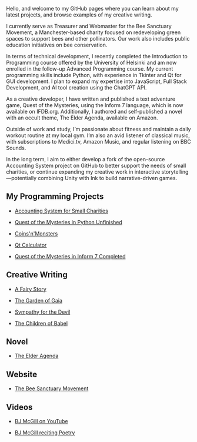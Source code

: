 Hello, and welcome to my GitHub pages where you can learn about my latest projects, and browse examples of my creative writing.

I currently serve as Treasurer and Webmaster for the Bee Sanctuary Movement, a Manchester-based charity focused on redeveloping green spaces to support bees and other pollinators. Our work also includes public education initiatives on bee conservation.

In terms of technical development, I recently completed the Introduction to Programming course offered by the University of Helsinki and am now enrolled in the follow-up Advanced Programming course. My current programming skills include Python, with experience in Tkinter and Qt for GUI development. I plan to expand my expertise into JavaScript, Full Stack Development, and AI tool creation using the ChatGPT API.

As a creative developer, I have written and published a text adventure game, Quest of the Mysteries, using the Inform 7 language, which is now available on IFDB.org. Additionally, I authored and self-published a novel with an occult theme, The Elder Agenda, available on Amazon.

Outside of work and study, I’m passionate about fitness and maintain a daily workout routine at my local gym. I’m also an avid listener of classical music, with subscriptions to Medici.tv, Amazon Music, and regular listening on BBC Sounds.

In the long term, I aim to either develop a fork of the open-source Accounting System project on GitHub to better support the needs of small charities, or continue expanding my creative work in interactive storytelling—potentially combining Unity with Ink to build narrative-driven games.

## My Programming Projects

- [Accounting System for Small Charities](https://github.com/bjmcgill/Accounting-System-for-Small-Charities)

- [Quest of the Mysteries in Python Unfinished](https://github.com/bjmcgill/Quest-of-the-Mysteries)

- [Coins'n'Monsters](https://github.com/bjmcgill/coins-n-monsters)

- [Qt Calculator](https://github.com/bjmcgill/calculator)

- [Quest of the Mysteries in Inform 7 Completed](https://ifdb.org/viewgame?id=uczj0af83xin3bwd)

## Creative Writing

- [A Fairy Story](https://bjmcgill.github.io/A-Fairy-Story)

- [The Garden of Gaia](https://bjmcgill.github.io/The-Garden-of-Gaia)

- [Sympathy for the Devil](https://bjmcgill.github.io/Sympathy-for-the-Devil)

- [The Children of Babel](https://bhmcgill.github.io/Babel16Jul2011.pdf)

## Novel

- [The Elder Agenda](https://www.amazon.co.uk/Elder-Agenda-Brian-John-McGill/dp/B0CST18SRR)

## Website

- [The Bee Sanctuary Movement](https://beesanctuarymovement.org)

## Videos

- [BJ McGill on YouTube](https://www.youtube.com/@brianmcgill7125/videos)

- [BJ McGill reciting Poetry](https://www.youtube.com/watch?v=N3w6tFs1asI&list=PL99YjX4fu0o-lAWd2htT6p3ROXlM4HAur)
